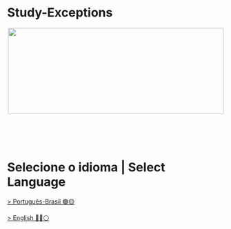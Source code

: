 # Study-Exceptions
<div align="center"><img decoding="async" loading="lazy" width="500" height="200" data-id="1371" src="https://1.bp.blogspot.com/-yCQqcVC6Egg/YTdQC0sPM8I/AAAAAAAAH1U/8TD9jgoKStU4Bs3moNqtEc0-n_m7UIcugCPcBGAYYCw/s700/Java%2B%252B%2BException.png"></div>
</br>
</br>
</br>
</br>

 # Selecione o idioma | Select Language

[> Português-Brasil 🟢🟡](https://github.com/LuanTMoura/Study-Exceptions/blob/main/README%20PT-BR.md)

[> English 🔵🔴⚪](https://github.com/LuanTMoura/Study-Exceptions/blob/main/README%20EN.md)
